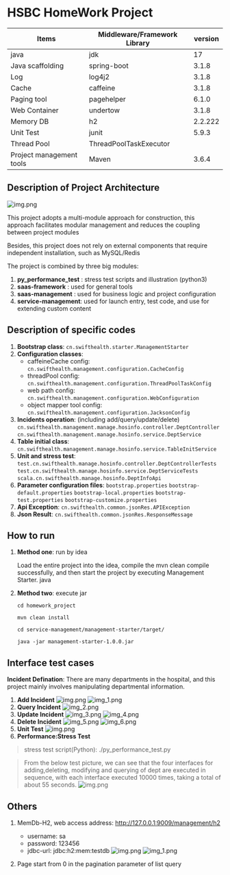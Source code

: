 # HSBC HomeWork Project

| Items                    | Middleware/Framework Library | version |
| ------------------------ | ---------------------------- | ------- |
| java                     | jdk                          | 17      |
| Java scaffolding         | spring-boot                  | 3.1.8   |
| Log                      | log4j2                       | 3.1.8   |
| Cache                    | caffeine                     | 3.1.8   |
| Paging tool              | pagehelper                   | 6.1.0   |
| Web Container            | undertow                     | 3.1.8   |
| Memory DB                | h2                           | 2.2.222 |
| Unit Test                | junit                        | 5.9.3   |
| Thread Pool              | ThreadPoolTaskExecutor       |         |
| Project management tools | Maven                        | 3.6.4   |


## Description of Project Architecture
![img.png](img/img_0.png)

This project adopts a multi-module approach for construction, this approach facilitates modular management and reduces the coupling between project modules

Besides, this project does not rely on external components that require independent installation, such as MySQL/Redis

The project is combined by three big modules:
1) **py_performance_test** : stress test scripts and illustration (python3)
2) **saas-framework** : used for general tools
3) **saas-management** : used for business logic and project configuration
4) **service-management**: used for launch entry, test code, and use for extending custom content

## Description of specific codes
1) **Bootstrap class**: `cn.swifthealth.starter.ManagementStarter`
2) **Configuration classes**:
   * caffeineCache config: 
     `cn.swifthealth.management.configuration.CacheConfig`
   * threadPool config: 
     `cn.swifthealth.management.configuration.ThreadPoolTaskConfig`
   * web path config: 
     `cn.swifthealth.management.configuration.WebConfiguration`
   * object mapper tool config:
      `cn.swifthealth.management.configuration.JacksonConfig`
3) **Incidents operation**:  (including add/query/update/delete)
   `cn.swifthealth.management.manage.hosinfo.controller.DeptController`
   `cn.swifthealth.management.manage.hosinfo.service.DeptService`
4) **Table initial class**:
   `cn.swifthealth.management.manage.hosinfo.service.TableInitService`
5) **Unit and stress test**:
   `test.cn.swifthealth.manage.hosinfo.controller.DeptControllerTests`
   `test.cn.swifthealth.manage.hosinfo.service.DeptServiceTests`
   `scala.cn.swifthealth.manage.hosinfo.DeptInfoApi`
6) **Parameter configuration files**: 
   `bootstrap.properties`
   `bootstrap-default.properties`
   `bootstrap-local.properties`
   `bootstrap-test.properties`
   `bootstrap-customize.properties`
7) **Api Exception**:
   `cn.swifthealth.common.jsonRes.APIException`
8) **Json Result**:
   `cn.swifthealth.common.jsonRes.ResponseMessage`

## How to run
1. **Method one**: run by idea

   Load the entire project into the idea, compile the mvn clean compile successfully, 
   and then start the project by executing Management Starter. java

2. **Method two**: execute jar

   `cd homework_project`

   `mvn clean install`

   `cd service-management/management-starter/target/`

   `java -jar management-starter-1.0.0.jar`

## Interface test cases

**Incident Defination**:  There are many departments in the hospital, and this project mainly involves manipulating departmental information.

1) **Add Incident**
![img.png](img/img.png)
![img_1.png](img/img_1.png)
2) **Query Incident**
![img_2.png](img/img_2.png)
3) **Update Incident**
![img_3.png](img/img_3.png)
![img_4.png](img/img_4.png)
4) **Delete Incident**
![img_5.png](img/img_5.png)
![img_6.png](img/img_6.png)
5) **Unit Test**
![img.png](img/img_7.png)
6) **Performance:Stress Test**
> stress test script(Python): ./py_performance_test.py

> From the below test picture, we can see that the four interfaces for adding,deleting, 
> modifying and querying of dept are executed in sequence, with each interface executed 10000 times, 
> taking a total of about 55 seconds.
![img.png](img/img_10.png)

## Others
1) MemDb-H2, web access address: http://127.0.0.1:9009/management/h2
   * username: sa
   * password: 123456
   * jdbc-url: jdbc:h2:mem:testdb
![img.png](img/img_8.png)
![img_1.png](img/img_9.png)

2) Page start from 0 in the pagination parameter of list query

